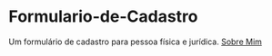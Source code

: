 # Formulario-de-Cadastro
Um formulário de cadastro para pessoa física e jurídica.
<a href="#about" class="btn">Sobre Mim</a>
